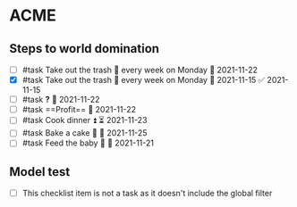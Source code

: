 # ACME

## Steps to world domination

- [ ] #task Take out the trash 🔁 every week on Monday 📅 2021-11-22
- [x] #task Take out the trash 🔁 every week on Monday 📅 2021-11-15 ✅ 2021-11-15
- [ ] #task **?** 📅 2021-11-22
- [ ] #task ==Profit== 📅 2021-11-22
- [ ] #task Cook dinner ⏫ ⏳ 2021-11-23
- [ ] #task Bake a cake 🔼 🛫 2021-11-25
- [ ] #task Feed the baby 🔽 📅 2021-11-21

## Model test

- [ ] This checklist item is not a task as it doesn't include the global filter

